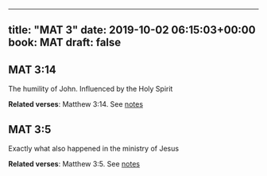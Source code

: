 
---
title: "MAT 3"
date: 2019-10-02 06:15:03+00:00
book: MAT
draft: false
---

## MAT 3:14

The humility of John. Influenced by the Holy Spirit

**Related verses**: Matthew 3:14. See [notes](https://my.bible.com/notes/3266028217375122305)


## MAT 3:5

Exactly what also happened in the ministry of Jesus

**Related verses**: Matthew 3:5. See [notes](https://my.bible.com/notes/3104278804945428791)


